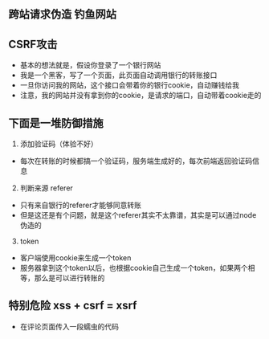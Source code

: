 ## 跨站请求伪造 钓鱼网站
## CSRF攻击

* 基本的想法就是，假设你登录了一个银行网站
* 我是一个黑客，写了一个页面，此页面自动调用银行的转账接口
* 一旦你访问我的网站，这个接口会带着你的银行cookie，自动赚钱给我
* 注意，我的网站并没有拿到你的cookie，是请求的端口，自动带着cookie走的


## 下面是一堆防御措施

1. 添加验证码（体验不好）
- 每次在转账的时候都搞一个验证码，服务端生成好的，每次前端返回验证码信息
2. 判断来源 referer
- 只有来自银行的referer才能够同意转账
- 但是这还是有个问题，就是这个referer其实不太靠谱，其实是可以通过node伪造的
3. token
- 客户端使用cookie来生成一个token
- 服务器拿到这个token以后，也根据cookie自己生成一个token，如果两个相等，那么是可以进行转账的

## 特别危险 xss + csrf = xsrf
* 在评论页面传入一段蠕虫的代码 